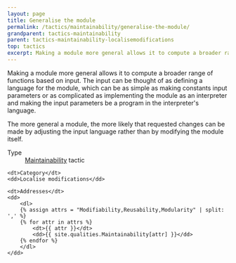 ```yaml
---
layout: page
title: Generalise the module
permalink: /tactics/maintainability/generalise-the-module/
grandparent: tactics-maintainability
parent: tactics-maintainability-localisemodifications
top: tactics
excerpt: Making a module more general allows it to compute a broader range of functions based on input.
---
```


Making a module more general allows it to compute a broader range of functions based on input. The input can be thought of as defining a language for the
module, which can be as simple as making constants input parameters or as complicated as implementing the module as an interpreter and making the input
parameters be a program in the interpreter's language.

The more general a module, the more likely that requested changes can be made by adjusting the input language rather than by modifying the module itself.

<dl>
    <dt>Type</dt>
    <dd><a href="{{ '/quality/maintainability/' | relative_url }}">Maintainability</a> tactic</dd>
    
    <dt>Category</dt>
    <dd>Localise modifications</dd>
    
    <dt>Addresses</dt>
    <dd>
        <dl>
        {% assign attrs = "Modifiability,Reusability,Modularity" | split: ',' %}
        {% for attr in attrs %}
            <dt>{{ attr }}</dt>
            <dd>{{ site.qualities.Maintainability[attr] }}</dd>
        {% endfor %}
        </dl>
    </dd>
</dl>

